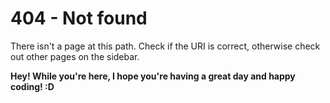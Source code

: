 # 404 - Not found

There isn't a page at this path. Check if the URI is correct, otherwise check out other pages on the sidebar.

**Hey! While you're here, I hope you're having a great day and happy coding! :D**